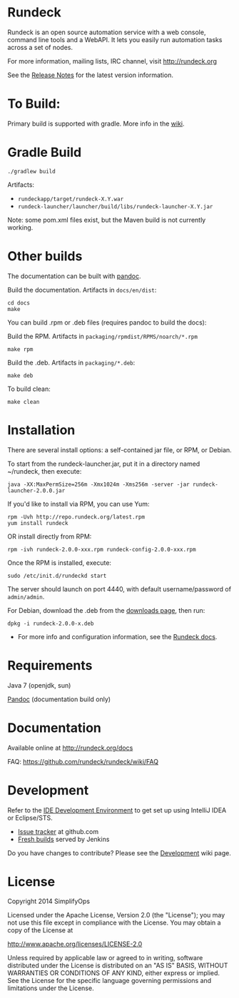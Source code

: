 Rundeck
========

Rundeck is an open source automation service with a web console, 
command line tools and a WebAPI.
It lets you easily run automation tasks across a set of nodes.

For more information, mailing lists, IRC channel, visit <http://rundeck.org>

See the [Release Notes](RELEASE.md) for the latest version information.

To Build:
=====

Primary build is supported with gradle. More info in the [wiki](https://github.com/rundeck/rundeck/wiki/Building-and-Testing).

Gradle Build
=====

    ./gradlew build

Artifacts: 

* `rundeckapp/target/rundeck-X.Y.war`
* `rundeck-launcher/launcher/build/libs/rundeck-launcher-X.Y.jar`

Note: some pom.xml files exist, but the Maven build is not currently working.


Other builds
======

The documentation can be built with [pandoc](http://johnmacfarlane.net/pandoc/).
    
Build the documentation. Artifacts in `docs/en/dist`:

    cd docs
    make

You can build .rpm or .deb files (requires pandoc to build the docs):

Build the RPM. Artifacts in `packaging/rpmdist/RPMS/noarch/*.rpm`

    make rpm
    
Build the .deb. Artifacts in `packaging/*.deb`:

    make deb

To build clean:

    make clean

Installation
======

There are several install options: a self-contained jar file, or RPM, or Debian.

To start from the rundeck-launcher.jar, put it in a directory named ~/rundeck, then execute:

    java -XX:MaxPermSize=256m -Xmx1024m -Xms256m -server -jar rundeck-launcher-2.0.0.jar

If you'd like to install via RPM, you can use Yum:

    rpm -Uvh http://repo.rundeck.org/latest.rpm 
    yum install rundeck

OR install directly from RPM:

    rpm -ivh rundeck-2.0.0-xxx.rpm rundeck-config-2.0.0-xxx.rpm

Once the RPM is installed, execute:

    sudo /etc/init.d/rundeckd start

The server should launch on port 4440, with default username/password of `admin/admin`.

For Debian, download the .deb from the [downloads page](http://rundeck.org/downloads.html), then run:

    dpkg -i rundeck-2.0.0-x.deb

* For more info and configuration information, see the [Rundeck docs](http://docs.rundeck.org).

Requirements
=======

Java 7 (openjdk, sun)

[Pandoc](http://johnmacfarlane.net/pandoc/) (documentation build only)

Documentation
======

Available online at <http://rundeck.org/docs>

FAQ: <https://github.com/rundeck/rundeck/wiki/FAQ>

Development
======

Refer to the [IDE Development Environment](https://github.com/rundeck/rundeck/wiki/IDE-Development-Environment) to get set up using IntelliJ IDEA or Eclipse/STS.

* [Issue tracker](https://github.com/rundeck/rundeck/issues) at github.com
* [Fresh builds](http://build.rundeck.org) served by Jenkins

Do you have changes to contribute? Please see the [Development](https://github.com/rundeck/rundeck/wiki/Development) wiki page.

License
======

Copyright 2014 SimplifyOps

Licensed under the Apache License, Version 2.0 (the "License");
you may not use this file except in compliance with the License.
You may obtain a copy of the License at

   http://www.apache.org/licenses/LICENSE-2.0

Unless required by applicable law or agreed to in writing, software
distributed under the License is distributed on an "AS IS" BASIS,
WITHOUT WARRANTIES OR CONDITIONS OF ANY KIND, either express or implied.
See the License for the specific language governing permissions and
limitations under the License.
